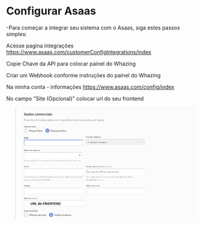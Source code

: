 # Configurar Asaas

-Para começar a integrar seu sistema com o Asaas, siga estes passos simples:


Acesse pagina integrações
https://www.asaas.com/customerConfigIntegrations/index

Copie Chave da API para colocar painel do Whazing

Criar um Webhook conforme instruções do painel do Whazing


Na minha conta - informações
https://www.asaas.com/config/index

No campo "Site (Opcional)" colocar url do seu frontend

>![print](assas.png)
